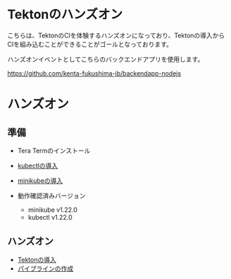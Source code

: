 # Tektonのハンズオン

こちらは、TektonのCIを体験するハンズオンになっており、Tektonの導入からCIを組み込むことができることがゴールとなっております。

ハンズオンイベントとしてこちらのバックエンドアプリを使用します。

https://github.com/kenta-fukushima-jb/backendapp-nodejs
# ハンズオン

## 準備

- Tera Termのインストール
- [kubectlの導入](kubectlインストール.md)
- [minikubeの導入](minikubeインストール.md)

- 動作確認済みバージョン
  - minikube v1.22.0
  - kubectl v1.22.0

## ハンズオン
- [Tektonの導入](Tektonインストール.md)
- [パイプラインの作成](Tekton実践.md)